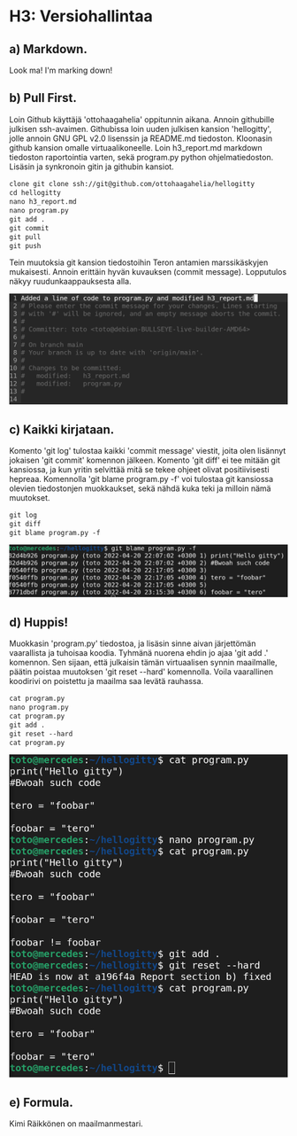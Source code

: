 # H3: Versiohallintaa

## a) Markdown. 

Look ma! I'm marking down!

## b) Pull First.

Loin Github käyttäjä 'ottohaagahelia' oppitunnin aikana. Annoin githubille julkisen ssh-avaimen. Githubissa loin uuden julkisen kansion 'hellogitty', jolle annoin GNU GPL v2.0 lisenssin ja README.md tiedoston. Kloonasin github kansion omalle virtuaalikoneelle. Loin h3_report.md markdown tiedoston raportointia varten, sekä program.py python ohjelmatiedoston. Lisäsin ja synkronoin gitin ja githubin kansiot.

	clone git clone ssh://git@github.com/ottohaagahelia/hellogitty
	cd hellogitty
	nano h3_report.md
	nano program.py
	git add .
	git commit
	git pull
	git push

Tein muutoksia git kansion tiedostoihin Teron antamien marssikäskyjen mukaisesti. Annoin erittäin hyvän kuvauksen (commit message). Lopputulos näkyy ruudunkaappauksesta alla.

![Screenshot of git commit](git_commit1.png)


## c) Kaikki kirjataan.

Komento 'git log' tulostaa kaikki 'commit message' viestit, joita olen lisännyt jokaisen 'git commit' komennon jälkeen. Komento 'git diff' ei tee mitään git kansiossa, ja kun yritin selvittää mitä se tekee ohjeet olivat positiivisesti hepreaa. Komennolla 'git blame program.py -f' voi tulostaa git kansiossa olevien tiedostonjen muokkaukset, sekä nähdä kuka teki ja milloin nämä muutokset.

	git log
	git diff
	git blame program.py -f

![Screenshot of git blame](git_commit2.png)

## d) Huppis!

Muokkasin 'program.py' tiedostoa, ja lisäsin sinne aivan järjettömän vaarallista ja tuhoisaa koodia. Tyhmänä nuorena ehdin jo ajaa 'git add .' komennon. Sen sijaan, että julkaisin tämän virtuaalisen synnin maailmalle, päätin poistaa muutoksen 'git reset --hard' komennolla. Voila vaarallinen koodirivi on poistettu ja maailma saa levätä rauhassa.

	cat program.py 
	nano program.py
	cat program.py  
	git add .
	git reset --hard
	cat program.py 

![Screenshot of git reset --hard](git_commit3.png)

## e) Formula.

Kimi Räikkönen on maailmanmestari.
